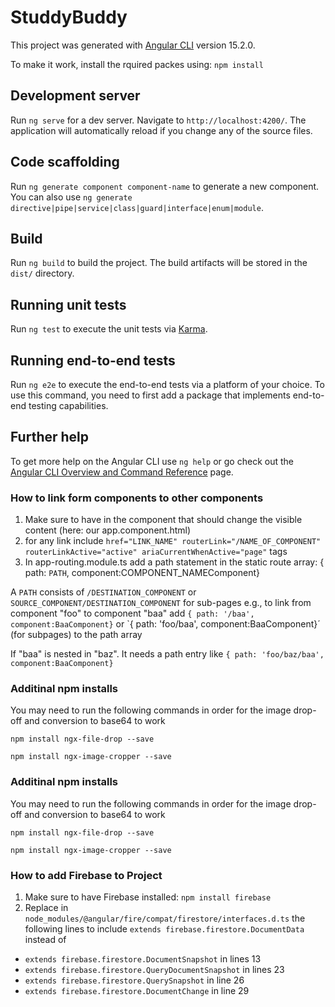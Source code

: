 # StuddyBuddy

This project was generated with [Angular CLI](https://github.com/angular/angular-cli) version 15.2.0. 

To make it work, install the rquired packes using: `npm install`

## Development server

Run `ng serve` for a dev server. Navigate to `http://localhost:4200/`. The application will automatically reload if you change any of the source files.

## Code scaffolding

Run `ng generate component component-name` to generate a new component. You can also use `ng generate directive|pipe|service|class|guard|interface|enum|module`.

## Build

Run `ng build` to build the project. The build artifacts will be stored in the `dist/` directory.

## Running unit tests

Run `ng test` to execute the unit tests via [Karma](https://karma-runner.github.io).

## Running end-to-end tests

Run `ng e2e` to execute the end-to-end tests via a platform of your choice. To use this command, you need to first add a package that implements end-to-end testing capabilities.

## Further help

To get more help on the Angular CLI use `ng help` or go check out the [Angular CLI Overview and Command Reference](https://angular.io/cli) page.

### How to link form components to other components ###

1. Make sure to have <router-outlet></router-outlet> in the component that should change the visible content (here: our app.component.html)
2. for any link include `href="LINK_NAME" routerLink="/NAME_OF_COMPONENT" routerLinkActive="active" ariaCurrentWhenActive="page"` tags
3. In app-routing.module.ts add a path statement in the static route array: { path: `PATH`, component:COMPONENT_NAMEComponent}

A `PATH` consists of `/DESTINATION_COMPONENT` or `SOURCE_COMPONENT/DESTINATION_COMPONENT` for sub-pages
e.g., to link from component "foo" to component "baa" add `{ path: '/baa', component:BaaComponent}` or `{ path: 'foo/baa', component:BaaComponent}´ (for subpages) to the path array

If "baa" is nested in "baz". It needs a path entry like `{ path: 'foo/baz/baa', component:BaaComponent}`

### Additinal npm installs ### 
You may need to run the following commands in order for the image drop-off and conversion to base64 to work

`npm install ngx-file-drop --save`

`npm install ngx-image-cropper --save`

### Additinal npm installs ### 
You may need to run the following commands in order for the image drop-off and conversion to base64 to work

`npm install ngx-file-drop --save`

`npm install ngx-image-cropper --save`

### How to add Firebase to Project ###

1. Make sure to have Firebase installed: `npm install firebase`
2. Replace in `node_modules/@angular/fire/compat/firestore/interfaces.d.ts` the following lines to include `extends firebase.firestore.DocumentData` instead of 
- `extends firebase.firestore.DocumentSnapshot` in lines 13
- `extends firebase.firestore.QueryDocumentSnapshot` in lines 23
- `extends firebase.firestore.QuerySnapshot` in line 26
- `extends firebase.firestore.DocumentChange` in line 29
